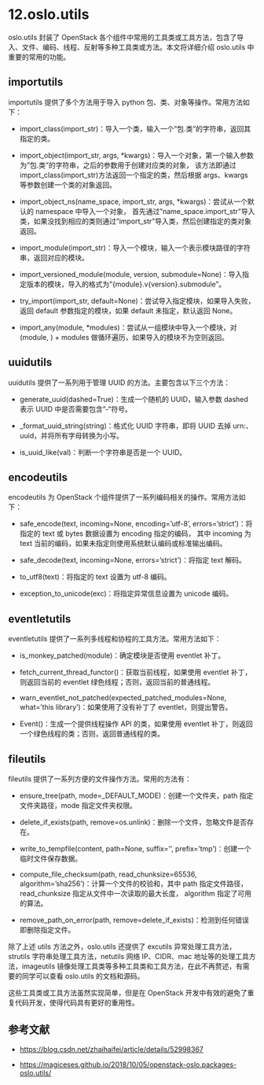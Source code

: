 # 12.oslo.utils

oslo.utils 封装了 OpenStack 各个组件中常用的工具类或工具方法，包含了导入、文件、编码、线程、反射等多种工具类或方法。本文将详细介绍 oslo.utils 中重要的常用的功能。

## importutils

importutils 提供了多个方法用于导入 python 包、类、对象等操作。常用方法如下：

- import_class(import_str)：导入一个类，输入一个”包.类”的字符串，返回其指定的类。

- import_object(import_str, args, \*kwargs)：导入一个对象，第一个输入参数为”包.类”的字符串，之后的参数用于创建对应类的对象，
  该方法即通过 import_class(import_str)方法返回一个指定的类，然后根据 args、kwargs 等参数创建一个类的对象返回。

- import_object_ns(name_space, import_str, args, \*kwargs)：尝试从一个默认的 namespace 中导入一个对象，
  首先通过”name_space.import_str”导入类，如果没找到相应的类则通过”import_str”导入类，然后创建指定的类对象返回。

- import_module(import_str)：导入一个模块，输入一个表示模块路径的字符串，返回对应的模块。

- import_versioned_module(module, version, submodule=None)：导入指定版本的模块，导入的格式为”{module}.v{version}.submodule”。

- try_import(import_str, default=None)：尝试导入指定模块，如果导入失败，返回 default 参数指定的模块，如果 default 未指定，默认返回 None。

- import_any(module, \*modules)：尝试从一组模块中导入一个模块，对(module, ) + modules 做循环遍历，如果导入的模块不为空则返回。

## uuidutils

uuidutils 提供了一系列用于管理 UUID 的方法。主要包含以下三个方法：

- generate_uuid(dashed=True)：生成一个随机的 UUID，输入参数 dashed 表示 UUID 中是否需要包含”-“符号。

- \_format_uuid_string(string)：格式化 UUID 字符串，即将 UUID 去掉 urn:、uuid，并将所有字母转换为小写。

- is_uuid_like(val)：判断一个字符串是否是一个 UUID。

## encodeutils

encodeutils 为 OpenStack 个组件提供了一系列编码相关的操作。常用方法如下：

- safe_encode(text, incoming=None, encoding=’utf-8’, errors=’strict’)：将指定的 text 或 bytes 数据设置为 encoding 指定的编码，
  其中 incoming 为 text 当前的编码，如果未指定则使用系统默认编码或标准输出编码。

- safe_decode(text, incoming=None, errors=’strict’)：将指定 text 解码。

- to_utf8(text)：将指定的 text 设置为 utf-8 编码。

- exception_to_unicode(exc)：将指定异常信息设置为 unicode 编码。

## eventletutils

eventletutils 提供了一系列多线程和协程的工具方法。常用方法如下：

- is_monkey_patched(module)：确定模块是否使用 eventlet 补丁。

- fetch_current_thread_functor()：获取当前线程，如果使用 eventlet 补丁，则返回当前的 eventlet 绿色线程；否则，返回当前的普通线程。

- warn_eventlet_not_patched(expected_patched_modules=None, what=’this library’)：如果使用了没有补丁了 eventlet，则提出警告。

- Event()：生成一个提供线程操作 API 的类，如果使用 eventlet 补丁，则返回一个绿色线程的类；否则，返回普通线程的类。

## fileutils

fileutils 提供了一系列方便的文件操作方法。常用的方法有：

- ensure_tree(path, mode=\_DEFAULT_MODE)：创建一个文件夹，path 指定文件夹路径，mode 指定文件夹权限。

- delete_if_exists(path, remove=os.unlink)：删除一个文件，忽略文件是否存在。

- write_to_tempfile(content, path=None, suffix=’’, prefix=’tmp’)：创建一个临时文件保存数据。

- compute_file_checksum(path, read_chunksize=65536, algorithm=’sha256’)：计算一个文件的校验和，其中 path 指定文件路径，read_chunksize 指定从文件中一次读取的最大长度，
  algorithm 指定了可用的算法。

- remove_path_on_error(path, remove=delete_if_exists)：检测到任何错误即删除指定文件。

除了上述 utils 方法之外，oslo.utils 还提供了 excutils 异常处理工具方法，strutils 字符串处理工具方法，netutils 网络 IP、CIDR、mac 地址等的处理工具方法，imageutils 镜像处理工具类等多种工具类和工具方法，在此不再赘述，有需要的同学可以查看 oslo.utils 的文档和源码。

这些工具类或工具方法虽然实现简单，但是在 OpenStack 开发中有效的避免了重复代码开发，使得代码具有更好的重用性。

## 参考文献

- https://blog.csdn.net/zhaihaifei/article/details/52998367

- https://magiceses.github.io/2018/10/05/openstack-oslo.packages-oslo.utils/
